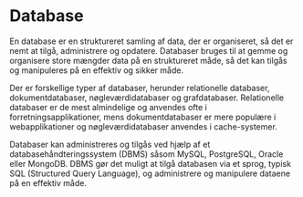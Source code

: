 # Database

En database er en struktureret samling af data, der er organiseret, så det er nemt at tilgå, administrere og opdatere. Databaser bruges til at gemme og organisere store mængder data på en struktureret måde, så det kan tilgås og manipuleres på en effektiv og sikker måde.

Der er forskellige typer af databaser, herunder relationelle databaser, dokumentdatabaser, nøgleværdidatabaser og grafdatabaser. Relationelle databaser er de mest almindelige og anvendes ofte i forretningsapplikationer, mens dokumentdatabaser er mere populære i webapplikationer og nøgleværdidatabaser anvendes i cache-systemer.

Databaser kan administreres og tilgås ved hjælp af et databasehåndteringssystem (DBMS) såsom MySQL, PostgreSQL, Oracle eller MongoDB. DBMS gør det muligt at tilgå databasen via et sprog, typisk SQL (Structured Query Language), og administrere og manipulere dataene på en effektiv måde.
